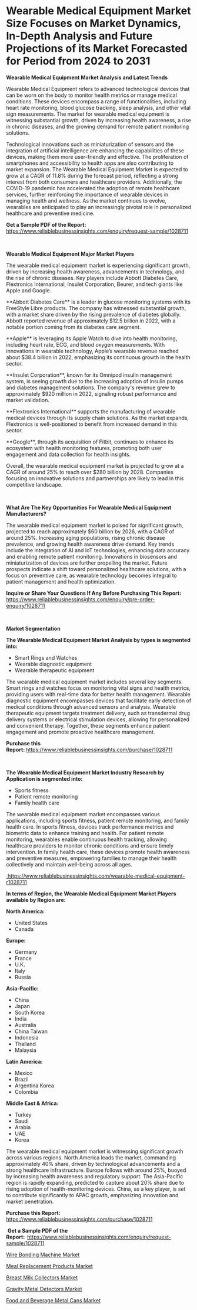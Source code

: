 <p><h1>Wearable Medical Equipment Market Size Focuses on Market Dynamics, In-Depth Analysis and Future Projections of its Market Forecasted for Period from 2024 to 2031</h1></p><p><strong>Wearable Medical Equipment Market Analysis and Latest Trends</strong></p>
<p><p>Wearable Medical Equipment refers to advanced technological devices that can be worn on the body to monitor health metrics or manage medical conditions. These devices encompass a range of functionalities, including heart rate monitoring, blood glucose tracking, sleep analysis, and other vital sign measurements. The market for wearable medical equipment is witnessing substantial growth, driven by increasing health awareness, a rise in chronic diseases, and the growing demand for remote patient monitoring solutions. </p><p>Technological innovations such as miniaturization of sensors and the integration of artificial intelligence are enhancing the capabilities of these devices, making them more user-friendly and effective. The proliferation of smartphones and accessibility to health apps are also contributing to market expansion. The Wearable Medical Equipment Market is expected to grow at a CAGR of 11.8% during the forecast period, reflecting a strong interest from both consumers and healthcare providers. Additionally, the COVID-19 pandemic has accelerated the adoption of remote healthcare services, further reinforcing the importance of wearable devices in managing health and wellness. As the market continues to evolve, wearables are anticipated to play an increasingly pivotal role in personalized healthcare and preventive medicine.</p></p>
<p><strong>Get a Sample PDF of the Report:&nbsp;</strong> <a href="https://www.reliablebusinessinsights.com/enquiry/request-sample/1028711">https://www.reliablebusinessinsights.com/enquiry/request-sample/1028711</a></p>
<p>&nbsp;</p>
<p><strong>Wearable Medical Equipment Major Market Players</strong></p>
<p><p>The wearable medical equipment market is experiencing significant growth, driven by increasing health awareness, advancements in technology, and the rise of chronic diseases. Key players include Abbott Diabetes Care, Flextronics International, Insulet Corporation, Beurer, and tech giants like Apple and Google.</p><p>**Abbott Diabetes Care** is a leader in glucose monitoring systems with its FreeStyle Libre products. The company has witnessed substantial growth, with a market share driven by the rising prevalence of diabetes globally. Abbott reported revenue of approximately $12.5 billion in 2022, with a notable portion coming from its diabetes care segment.</p><p>**Apple** is leveraging its Apple Watch to dive into health monitoring, including heart rate, ECG, and blood oxygen measurements. With innovations in wearable technology, Apple’s wearable revenue reached about $38.4 billion in 2022, emphasizing its continuous growth in the health sector.</p><p>**Insulet Corporation**, known for its Omnipod insulin management system, is seeing growth due to the increasing adoption of insulin pumps and diabetes management solutions. The company's revenue grew to approximately $920 million in 2022, signaling robust performance and market validation.</p><p>**Flextronics International** supports the manufacturing of wearable medical devices through its supply chain solutions. As the market expands, Flextronics is well-positioned to benefit from increased demand in this sector.</p><p>**Google**, through its acquisition of Fitbit, continues to enhance its ecosystem with health monitoring features, promoting both user engagement and data collection for health insights.</p><p>Overall, the wearable medical equipment market is projected to grow at a CAGR of around 25% to reach over $280 billion by 2028. Companies focusing on innovative solutions and partnerships are likely to lead in this competitive landscape.</p></p>
<p>&nbsp;</p>
<p><strong>What Are The Key Opportunities For Wearable Medical Equipment Manufacturers?</strong></p>
<p><p>The wearable medical equipment market is poised for significant growth, projected to reach approximately $60 billion by 2026, with a CAGR of around 25%. Increasing aging populations, rising chronic disease prevalence, and growing health awareness drive demand. Key trends include the integration of AI and IoT technologies, enhancing data accuracy and enabling remote patient monitoring. Innovations in biosensors and miniaturization of devices are further propelling the market. Future prospects indicate a shift toward personalized healthcare solutions, with a focus on preventive care, as wearable technology becomes integral to patient management and health optimization.</p></p>
<p><strong>Inquire or Share Your Questions If Any Before Purchasing This Report:</strong> <a href="https://www.reliablebusinessinsights.com/enquiry/pre-order-enquiry/1028711">https://www.reliablebusinessinsights.com/enquiry/pre-order-enquiry/1028711</a></p>
<p>&nbsp;</p>
<p><strong>Market Segmentation</strong></p>
<p><strong>The Wearable Medical Equipment Market Analysis by types is segmented into:</strong></p>
<p><ul><li>Smart Rings and Watches</li><li>Wearable diagnostic equipment</li><li>Wearable therapeutic equipment</li></ul></p>
<p><p>The wearable medical equipment market includes several key segments. Smart rings and watches focus on monitoring vital signs and health metrics, providing users with real-time data for better health management. Wearable diagnostic equipment encompasses devices that facilitate early detection of medical conditions through advanced sensors and analysis. Wearable therapeutic equipment targets treatment delivery, such as transdermal drug delivery systems or electrical stimulation devices, allowing for personalized and convenient therapy. Together, these segments enhance patient engagement and promote proactive healthcare management.</p></p>
<p><strong>Purchase this Report:&nbsp;</strong><a href="https://www.reliablebusinessinsights.com/purchase/1028711">https://www.reliablebusinessinsights.com/purchase/1028711</a></p>
<p>&nbsp;</p>
<p><strong>The Wearable Medical Equipment Market Industry Research by Application is segmented into:</strong></p>
<p><ul><li>Sports fitness</li><li>Patient remote monitoring</li><li>Family health care</li></ul></p>
<p><p>The wearable medical equipment market encompasses various applications, including sports fitness, patient remote monitoring, and family health care. In sports fitness, devices track performance metrics and biometric data to enhance training and health. For patient remote monitoring, wearables enable continuous health tracking, allowing healthcare providers to monitor chronic conditions and ensure timely intervention. In family health care, these devices promote health awareness and preventive measures, empowering families to manage their health collectively and maintain well-being across all ages.</p></p>
<p><a href="https://www.reliablebusinessinsights.com/wearable-medical-equipment-r1028711">&nbsp;https://www.reliablebusinessinsights.com/wearable-medical-equipment-r1028711</a></p>
<p><strong>In terms of Region, the Wearable Medical Equipment Market Players available by Region are:</strong></p>
<p>
    <p> <strong> North America: </strong>
        <ul>
            <li>United States</li>
            <li>Canada</li>
        </ul>
        </p> 
    <p> <strong> Europe: </strong>
        <ul>
            <li>Germany</li>
            <li>France</li>
            <li>U.K.</li>
            <li>Italy</li>
            <li>Russia</li>
        </ul>
        </p> 
    <p> <strong> Asia-Pacific: </strong>
        <ul>
            <li>China</li>
            <li>Japan</li>
            <li>South Korea</li>
            <li>India</li>
            <li>Australia</li>
            <li>China Taiwan</li>
            <li>Indonesia</li>
            <li>Thailand</li>
            <li>Malaysia</li>
        </ul>
        </p> 
    <p> <strong> Latin America: </strong>
        <ul>
            <li>Mexico</li>
            <li>Brazil</li>
            <li>Argentina Korea</li>
            <li>Colombia</li>
        </ul>
        </p> 
    <p> <strong> Middle East & Africa: </strong>
        <ul>
            <li>Turkey</li>
            <li>Saudi</li>
            <li>Arabia</li>
            <li>UAE</li>
            <li>Korea</li>
        </ul>
    </p>
    </p>
<p><p>The wearable medical equipment market is witnessing significant growth across various regions. North America leads the market, commanding approximately 40% share, driven by technological advancements and a strong healthcare infrastructure. Europe follows with around 25%, buoyed by increasing health awareness and regulatory support. The Asia-Pacific region is rapidly expanding, predicted to capture about 20% share due to rising adoption of health-monitoring devices. China, as a key player, is set to contribute significantly to APAC growth, emphasizing innovation and market penetration.</p></p>
<p><strong>Purchase this Report: </strong><a href="https://www.reliablebusinessinsights.com/purchase/1028711">https://www.reliablebusinessinsights.com/purchase/1028711</a></p>
<p>&nbsp;<strong>Get a Sample PDF of the Report:&nbsp;&nbsp;</strong><a href="https://www.reliablebusinessinsights.com/enquiry/request-sample/1028711">https://www.reliablebusinessinsights.com/enquiry/request-sample/1028711</a></p>
<p><strong></strong></p>
<p><p><a href="https://www.linkedin.com/pulse/wire-bonding-machine-market-emerging-trends-future-sddae?trackingId=4GRKOOq2Q0SnckCzSe7b2w%3D%3D">Wire Bonding Machine Market</a></p><p><a href="https://www.linkedin.com/pulse/global-meal-replacement-products-market-exploring-share-trends-h1akc?trackingId=kbr8ReSyTM%2B10TxHQ%2BKRLQ%3D%3D">Meal Replacement Products Market</a></p><p><a href="https://www.linkedin.com/pulse/breast-milk-collectors-market-size-growing-cagr-135-report-o8hnf?trackingId=quFapgoUSrODHcxlTpYkrA%3D%3D">Breast Milk Collectors Market</a></p><p><a href="https://www.linkedin.com/pulse/analyzing-gravity-metal-detectors-market-dynamics-gqige?trackingId=oiIo2n%2BJRUSd%2Bz3uvdEUvw%3D%3D">Gravity Metal Detectors Market</a></p><p><a href="https://github.com/bmorecock/Market-Research-Report-List-5/blob/main/food-and-beverage-metal-cans-market.md">Food and Beverage Metal Cans Market</a></p></p>